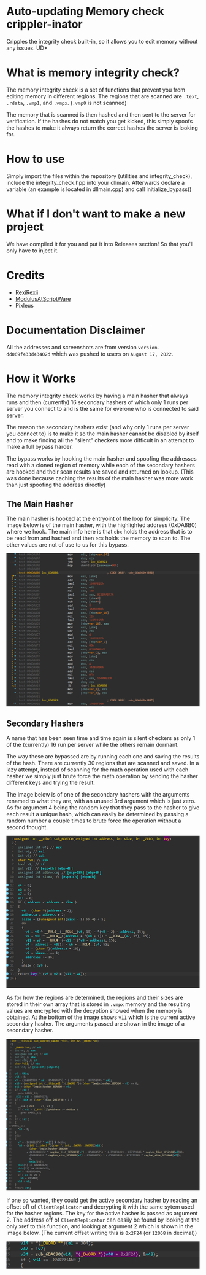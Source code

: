 # Auto-updating Memory check crippler-inator
Cripples the integrity check built-in, so it allows you to edit memory without any issues.
UD*

# What is memory integrity check?
The memory integrity check is a set of functions that prevent you from editing memory in different regions. The regions that are scanned are ``.text``, ``.rdata``, ``.vmp1``, and ``.vmpx``. (``.vmp0`` is not scanned)

The memory that is scanned is then hashed and then sent to the server for verification. If the hashes do not match you get kicked, this simply spoofs the hashes to make it always return the correct hashes the server is looking for.

# How to use
Simply import the files within the repository (utilities and integrity_check), include the integrity_check.hpp into your dllmain. Afterwards declare a variable (an example is located in dllmain.cpp) and call initialize_bypass()

# What if I don't want to make a new project
We have compiled it for you and put it into Releases section! So that you'll only have to inject it.

# Credits
* [RexiRexii](https://github.com/RexiRexii)
* [ModulusAtScriptWare](https://github.com/ModulusAtScriptWare)
* Pixleus

# Documentation Disclaimer
All the addresses and screenshots are from version ``version-dd069f433d43402d`` which was pushed to users on ``August 17, 2022``.

# How it Works
The memory integrity check works by having a main hasher that always runs and then (currently) 16 secondary hashers of which only 1 runs per server you connect to and is the same for everone who is connected to said server.

The reason the secondary hashers exist (and why only 1 runs per server you connect to) is to make it so the main hasher cannot be disabled by itself and to make finding all the "silent" checkers more difficult in an attempt to make a full bypass harder.

The bypass works by hooking the main hasher and spoofing the addresses read with a cloned region of memory while each of the secondary hashers are hooked and their scan results are saved and returned on lookup. (This was done because caching the results of the main hasher was more work than just spoofing the address directly)

## The Main Hasher
The main hasher is hooked at the entryoint of the loop for simplicity.
The image below is of the main hasher, with the highlighted address (0xDA8B0) where we hook.
The main info here is that ``ebx`` holds the address that is to be read from and hashed and then ``ecx`` holds the memory to scan to. The other values are not of use to us for this bypass.

![alt text](https://github.com/RexiRexii/memory-check-bypass/blob/main/images/MainHasher.png?raw=true)

## Secondary Hashers
A name that has been seen time and time again is silent checkers as only 1 of the (currently) 16 run per server while the others remain dormant.

The way these are bypassed are by running each one and saving the results of the hash. There are currently 30 regions that are scanned and saved. In a lazy attempt, instead of scanning for the math operation used with each hasher we simply just brute force the math operation by sending the hasher different keys and trying the result.

The image below is of one of the secondary hashers with the arguments renamed to what they are, with an unused 3rd argument which is just zero. As for argument 4 being the random key that they pass to the hasher to give each result a unique hash, which can easily be determined by passing a random number a couple times to brute force the operation without a second thought.

![alt text](https://github.com/RexiRexii/memory-check-bypass/blob/main/images/ASecondaryHasher.png?raw=true)

As for how the regions are determined, the regions and their sizes are stored in their own array that is stored in ``.vmpx`` memory and the resulting values are encrypted with the decyption showed when the memory is obtained. At the bottom of the image shows ``v11`` which is the current active secondary hasher. The arguments passed are shown in the image of a secondary hasher.

![alt text](https://github.com/RexiRexii/memory-check-bypass/blob/main/images/SecondaryHasherInvoker.png?raw=true)

If one so wanted, they could get the active secondary hasher by reading an offset off of ``ClientReplicator`` and decrypting it with the same sytem used for the hasher regions. The key for the active hasher is passed as argument 2. The address off of ``ClientReplicator`` can easily be found by looking at the only xref to this function, and looking at argument 2 which is shown in the image below. (The current offset writing this is ``0x2F24`` (or ``12068`` in decimal))

![alt text](https://github.com/RexiRexii/memory-check-bypass/blob/main/images/SecondaryHasherInvokerXref.png?raw=true)
